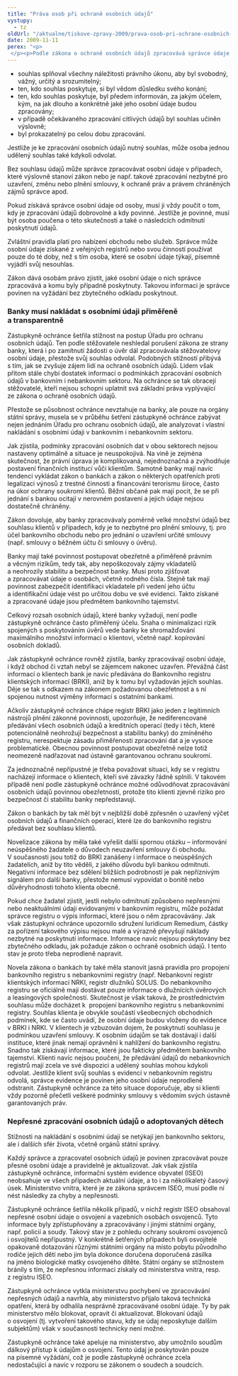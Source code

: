 ```yaml
---
title: "Práva osob při ochraně osobních údajů"
vystupy:
  - tz
oldUrl: "/aktualne/tiskove-zpravy-2009/prava-osob-pri-ochrane-osobnich-udaju"
date: 2009-11-11
perex: "<p> </p><p>Podle zákona o ochraně osobních údajů zpracovává správce údaje se souhlasem fyzické osoby a v mezích uděleného souhlasu. Je nutné, aby: </p>"
---
```


<!-- imported from the old website -->

<ul><li>souhlas splňoval všechny náležitosti právního úkonu, aby byl svobodný, vážný, určitý a srozumitelný;</li><li>ten, kdo souhlas poskytuje, si byl vědom důsledku svého konání;</li><li>ten, kdo souhlas poskytuje, byl předem informován, za jakým účelem, kým, na jak dlouho a konkrétně jaké jeho osobní údaje budou zpracovány;</li><li>v případě očekávaného zpracování citlivých údajů byl souhlas učiněn výslovně;</li><li>byl prokazatelný po celou dobu zpracování.</li></ul><p>Jestliže je ke zpracování osobních údajů nutný souhlas, může osoba jednou udělený souhlas také kdykoli odvolat.</p><p>Bez souhlasu údajů může správce zpracovávat osobní údaje v případech, které výslovně stanoví zákon nebo je např. takové zpracování nezbytné pro uzavření, změnu nebo plnění smlouvy, k ochraně práv a právem chráněných zájmů správce apod.</p><p>Pokud získává správce osobní údaje od osoby, musí ji vždy poučit o tom, kdy je zpracování údajů dobrovolné a kdy povinné. Jestliže je povinné, musí být osoba poučena o této skutečnosti a také o následcích odmítnutí poskytnutí údajů.</p><p>Zvláštní pravidla platí pro nabízení obchodu nebo služeb. Správce může osobní údaje získané z veřejných registrů nebo svou činností používat pouze do té doby, než s tím osoba, které se osobní údaje týkají, písemně vyjádří svůj nesouhlas.</p><p>Zákon dává osobám právo zjistit, jaké osobní údaje o nich správce zpracovává a komu byly případně poskytnuty. Takovou informaci je správce povinen na vyžádání bez zbytečného odkladu poskytnout.</p><h3>Banky musí nakládat s osobními údaji přiměřeně a transparentně</h3><p>Zástupkyně ochránce šetřila stížnost na postup Úřadu pro ochranu osobních údajů. Ten podle stěžovatele neshledal porušení zákona ze strany banky, která i po zamítnutí žádosti o úvěr dál zpracovávala stěžovatelovy osobní údaje, přestože svůj souhlas odvolal. Podobných stížností přibývá s tím, jak se zvyšuje zájem lidí na ochraně osobních údajů. Lidem však přitom stále chybí dostatek informací o podmínkách zpracování osobních údajů v bankovním i nebankovním sektoru. Na ochránce se tak obracejí stěžovatelé, kteří nejsou schopni uplatnit svá základní práva vyplývající ze zákona o ochraně osobních údajů.</p><p>Přestože se působnost ochránce nevztahuje na banky, ale pouze na orgány státní správy, musela se v průběhu šetření zástupkyně ochránce zabývat nejen jednáním Úřadu pro ochranu osobních údajů, ale analyzovat i vlastní nakládání s osobními údaji v bankovním i nebankovním sektoru.</p><p>Jak zjistila, podmínky zpracování osobních dat v obou sektorech nejsou nastaveny optimálně a situace je neuspokojivá. Na vině je zejména skutečnost, že právní úprava je komplikovaná, nejednoznačná a zvýhodňuje postavení finančních institucí vůči klientům. Samotné banky mají navíc tendenci vykládat zákon o bankách a zákon o některých opatřeních proti legalizaci výnosů z trestné činnosti a financováni terorismu široce, často na úkor ochrany soukromí klientů. Běžní občané pak mají pocit, že se při jednání s bankou ocitají v nerovném postavení a jejich údaje nejsou dostatečně chráněny.</p><p>Zákon dovoluje, aby banky zpracovávaly poměrně velké množství údajů bez souhlasu klientů v případech, kdy je to nezbytné pro plnění smlouvy, tj. pro účel bankovního obchodu nebo pro jednání o uzavření určité smlouvy (např. smlouvy o běžném účtu či smlouvy o úvěru).</p><p>Banky mají také povinnost postupovat obezřetně a přiměřeně právním a věcným rizikům, tedy tak, aby nepoškozovaly zájmy vkladatelů a neohrozily stabilitu a bezpečnost banky. Musí proto zjišťovat a zpracovávat údaje o osobách, včetně rodného čísla. Stejně tak mají povinnost zabezpečit identifikaci vkladatele při vedení jeho účtu a identifikační údaje vést po určitou dobu ve své evidenci. Takto získané a zpracované údaje jsou předmětem bankovního tajemství.</p><p>Celkový rozsah osobních údajů, které banky vyžadují, není podle zástupkyně ochránce často přiměřený účelu. Snaha o minimalizaci rizik spojených s poskytováním úvěrů vede banky ke shromažďování maximálního množství informací o klientovi, včetně např. kopírování osobních dokladů.</p><p>Jak zástupkyně ochránce rovněž zjistila, banky zpracovávají osobní údaje, i když obchod či vztah nebyl se zájemcem nakonec uzavřen. Převážná část informací o klientech bank je navíc předávána do Bankovního registru klientských informací (BRKI), aniž by k tomu byl vyžadován jejich souhlas. Děje se tak s odkazem na zákonem požadovanou obezřetnost a s ní spojenou nutnost výměny informací s ostatními bankami.</p><p>Ačkoliv zástupkyně ochránce chápe registr BRKI jako jeden z legitimních nástrojů plnění zákonné povinnosti, upozorňuje, že nediferencované předávání všech osobních údajů a kreditních operací (tedy i těch, které potencionálně neohrožují bezpečnost a stabilitu banky) do zmíněného registru, nerespektuje zásadu přiměřenosti zpracování dat a je vysoce problematické. Obecnou povinnost postupovat obezřetně nelze totiž neomezeně nadřazovat nad ústavně garantovanou ochranu soukromí.</p><p>Za jednoznačně nepřípustné je třeba považovat situaci, kdy se v registru nacházejí informace o klientech, kteří své závazky řádně splnili. V takovém případě není podle zástupkyně ochránce možné odůvodňovat zpracovávání osobních údajů povinnou obezřetností, protože tito klienti zjevně riziko pro bezpečnost či stabilitu banky nepředstavují.</p><p>Zákon o bankách by tak měl být v nejbližší době zpřesněn o uzavřený výčet osobních údajů a finančních operací, které lze do bankovního registru předávat bez souhlasu klientů.</p><p>Novelizace zákona by měla také vyřešit další spornou otázku – informování neúspěšného žadatele o důvodech neuzavření smlouvy či obchodu. V současnosti jsou totiž do BRKI zanášeny i informace o neúspěšných žadatelích, aniž by tito věděli, z jakého důvodu byli bankou odmítnuti. Negativní informace bez sdělení bližších podrobností je pak nepříznivým signálem pro další banky, přestože nemusí vypovídat o bonitě nebo důvěryhodnosti tohoto klienta obecně.</p><p>Pokud chce žadatel zjistit, jestli nebylo odmítnutí způsobeno nepřesnými nebo neaktuálními údaji evidovanými v bankovním registru, může požádat správce registru o výpis informací, které jsou o něm zpracovávány. Jak však zástupkyni ochránce upozornilo sdružení Iuridicum Remedium, částky za pořízení takového výpisu nejsou malé a výrazně převyšují náklady nezbytné na poskytnutí informace. Informace navíc nejsou poskytovány bez zbytečného odkladu, jak požaduje zákon o ochraně osobních údajů. I tento stav je proto třeba neprodleně napravit.</p><p>Novela zákona o bankách by také měla stanovit jasná pravidla pro propojení bankovního registru s nebankovními registry (např. Nebankovní registr klientských informací NRKI, registr dlužníků SOLUS. Do nebankovního registru se oficiálně mají dostávat pouze informace o dlužnících úvěrových a leasingových společností. Skutečnost je však taková, že prostřednictvím souhlasu může docházet k  propojení bankovního registru s nebankovními registry. Souhlas klienta je obvykle součástí všeobecných obchodních podmínek, kde se často uvádí, že osobní údaje budou vloženy do evidence v BRKI i NRKI. V klientech je vzbuzován dojem, že poskytnutí souhlasu je podmínkou uzavření smlouvy. K osobním údajům se tak dostávají i další instituce, které jinak nemají oprávnění k nahlížení do bankovního registru. Snadno tak získávají informace, které jsou fakticky předmětem bankovního tajemství. Klienti navíc nejsou poučeni, že předávání údajů do nebankovních registrů mají zcela ve své dispozici a udělený souhlas mohou kdykoli odvolat. Jestliže klient svůj souhlas s evidencí v nebankovním registru odvolá, správce evidence je povinen jeho osobní údaje neprodleně odstranit. Zástupkyně ochránce za této situace doporučuje, aby si klienti vždy pozorně přečetli veškeré podmínky smlouvy s vědomím svých ústavně garantovaných práv.</p><h3>Nepřesné zpracování osobních údajů o adoptovaných dětech</h3><p>Stížnosti na nakládání s osobními údaji se netýkají jen bankovního sektoru, ale i dalších sfér života, včetně orgánů státní správy.</p><p>Každý správce a zpracovatel osobních údajů je povinen zpracovávat pouze přesné osobní údaje a pravidelně je aktualizovat. Jak však zjistila zástupkyně ochránce, informační systém evidence obyvatel (ISEO) neobsahuje ve všech případech aktuální údaje, a to i za několikaletý časový úsek. Ministerstvo vnitra, které je ze zákona správcem ISEO, musí podle ní nést následky za chyby a nepřesnosti.</p><p>Zástupkyně ochránce šetřila několik případů, v nichž registr ISEO obsahoval nepřesné osobní údaje o osvojení a vazebních osobách osvojenců. Tyto informace byly zpřístupňovány a zpracovávány i jinými státními orgány, např. policií a soudy. Takový stav je z pohledu ochrany soukromí osvojenců i osvojitelů nepřípustný. V konkrétně šetřených případech byli osvojitelé opakovaně dotazováni různými státními orgány na místo pobytu původního rodiče jejich dětí nebo jim byla dokonce doručena doporučená zásilka na jméno biologické matky osvojeného dítěte. Státní orgány se stížnostem bránily s tím, že nepřesnou informaci získaly od ministerstva vnitra, resp. z registru ISEO.</p><p>Zástupkyně ochránce vytkla ministerstvu pochybení ve zpracovávání nepřesných údajů a navrhla, aby ministerstvo přijalo taková technická opatření, která by odhalila nesprávně zpracovávané osobní údaje. Ty by pak ministerstvo mělo blokovat, opravit či aktualizovat. Blokovaní údajů o osvojení (tj. vytvoření takového stavu, kdy se údaj neposkytuje dalším subjektům) však v současnosti technicky není možné.</p><p>Zástupkyně ochránce také apeluje na ministerstvo, aby umožnilo soudům dálkový přístup k údajům o osvojení. Tento údaj je poskytován pouze na písemné vyžádání, což je podle zástupkyně ochránce zcela nedostačující a navíc v rozporu se zákonem o soudech a soudcích.</p>
